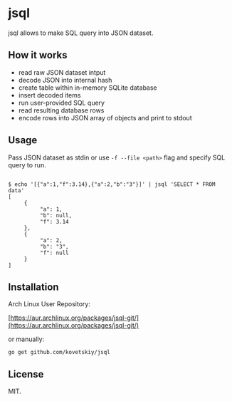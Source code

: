 # jsql

jsql allows to make SQL query into JSON dataset.

## How it works

* read raw JSON dataset intput
* decode JSON into internal hash
* create table within in-memory SQLite database
* insert decoded items
* run user-provided SQL query
* read resulting database rows
* encode rows into JSON array of objects and print to stdout

## Usage

Pass JSON dataset as stdin or use `-f --file <path>` flag and specify SQL
query to run.

```

$ echo '[{"a":1,"f":3.14},{"a":2,"b":"3"}]' | jsql 'SELECT * FROM data'
[
     {
          "a": 1,
          "b": null,
          "f": 3.14
     },
     {
          "a": 2,
          "b": "3",
          "f": null
     }
]
```

## Installation

Arch Linux User Repository:

[https://aur.archlinux.org/packages/jsql-git/](https://aur.archlinux.org/packages/jsql-git/)

or manually:

```
go get github.com/kovetskiy/jsql
```

## License
MIT.
